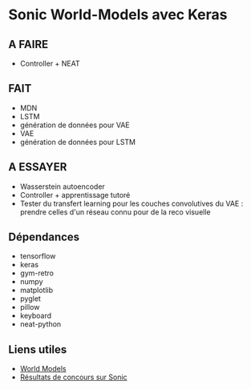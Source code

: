 # Sonic World-Models avec Keras

## A FAIRE

- Controller + NEAT

## FAIT

- MDN
- LSTM
- génération de données pour VAE
- VAE
- génération de données pour LSTM

## A ESSAYER

- Wasserstein autoencoder
- Controller + apprentissage tutoré
- Tester du transfert learning pour les couches convolutives du VAE : prendre celles d'un réseau connu pour de la reco visuelle

## Dépendances

- tensorflow
- keras
- gym-retro
- numpy
- matplotlib
- pyglet
- pillow
- keyboard
- neat-python

## Liens utiles

- [World Models](https://worldmodels.github.io/)
- [Résultats de concours sur Sonic](https://blog.openai.com/first-retro-contest-retrospective/)
